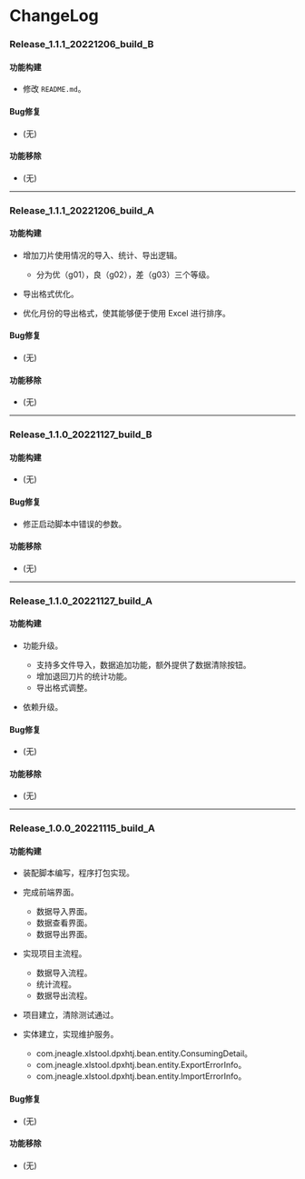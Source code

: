 # ChangeLog

### Release_1.1.1_20221206_build_B

#### 功能构建

- 修改 `README.md`。

#### Bug修复

- (无)

#### 功能移除

- (无)

---

### Release_1.1.1_20221206_build_A

#### 功能构建

- 增加刀片使用情况的导入、统计、导出逻辑。
  - 分为优（g01），良（g02），差（g03）三个等级。

- 导出格式优化。

- 优化月份的导出格式，使其能够便于使用 Excel 进行排序。

#### Bug修复

- (无)

#### 功能移除

- (无)

---

### Release_1.1.0_20221127_build_B

#### 功能构建

- (无)

#### Bug修复

- 修正启动脚本中错误的参数。

#### 功能移除

- (无)

---

### Release_1.1.0_20221127_build_A

#### 功能构建

- 功能升级。
  - 支持多文件导入，数据追加功能，额外提供了数据清除按钮。
  - 增加退回刀片的统计功能。
  - 导出格式调整。

- 依赖升级。

#### Bug修复

- (无)

#### 功能移除

- (无)

---

### Release_1.0.0_20221115_build_A

#### 功能构建

- 装配脚本编写，程序打包实现。

- 完成前端界面。
  - 数据导入界面。
  - 数据查看界面。
  - 数据导出界面。

- 实现项目主流程。
  - 数据导入流程。
  - 统计流程。
  - 数据导出流程。

- 项目建立，清除测试通过。

- 实体建立，实现维护服务。
  - com.jneagle.xlstool.dpxhtj.bean.entity.ConsumingDetail。
  - com.jneagle.xlstool.dpxhtj.bean.entity.ExportErrorInfo。
  - com.jneagle.xlstool.dpxhtj.bean.entity.ImportErrorInfo。

#### Bug修复

- (无)

#### 功能移除

- (无)
